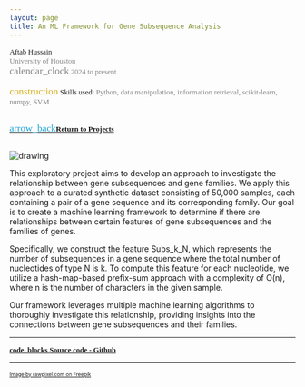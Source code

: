 ```yaml
---
layout: page
title: An ML Framework for Gene Subsequence Analysis
---
```


<div style="font-family: 'Alata'; font-size: small;">
<span>Aftab Hussain<br></span>

<span style="color: gray;">
  University of Houston
  <br> <span class="material-symbols-outlined" style="font-size: 13pt;">calendar_clock</span> 
2024 to present </span> 
<br> 

<br>
<span class="material-symbols-outlined" style="font-size: 13pt; color: #d6ac16;">construction</span>  
Skills used:<span style="color: gray; font-size: small;">  Python, data manipulation, information retrieval, scikit-learn, numpy, SVM</span>

<br>
<br>

<a href="../Projects-pilot/index.html#gene-subseq-menu"><span class="material-symbols-outlined" style="color: #1ba2d6; font-size: 13pt;">arrow_back</span><b>Return to Projects</b></a>
<br>
<br>
</div>

<style>
img {
  display: block;
  margin-left: auto;
  margin-right: auto;
  max-width: 100%;
  height: auto;
}
</style>

<img src="../images/projects/gene-subseq/back.jpg" alt="drawing"/>

This exploratory project aims to develop an approach to investigate the relationship between gene subsequences and gene families. We apply this approach to a curated synthetic dataset consisting of 50,000 samples, each containing a pair of a gene sequence and its corresponding family. Our goal is to create a machine learning framework to determine if there are relationships between certain features of gene subsequences and the families of genes.

Specifically, we construct the feature Subs\_k\_N, which represents the number of subsequences in a gene sequence where the total number of nucleotides of type N is k. To compute this feature for each nucleotide, we utilize a hash-map-based prefix-sum approach with a complexity of O(n), where n is the number of characters in the given sample.

Our framework leverages multiple machine learning algorithms to thoroughly investigate this relationship, providing insights into the connections between gene subsequences and their families.

_________________


<div style="font-family: 'Alata'; font-size: small;">
<b>
<a href="https://github.com/AftabHussain/gene-subseq-analysis">
<span class="material-symbols-outlined"> code_blocks </span>Source code - Github
</a>
</b>
</div>

_____________

<p style="color:gray;font-size:8pt;"><small><a href="https://www.freepik.com/free-vector/dna-genetic-biotechnology-science-vector-purple-neon-graphic_16396002.htm#fromView=search&page=2&position=0&uuid=ed02a6ad-c96c-4f14-a5af-9b3349ef4177" target="_blank">Image by rawpixel.com on Freepik</a></small></p>


	